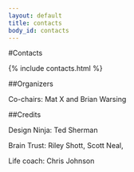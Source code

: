 ```yaml
---
layout: default
title: contacts
body_id: contacts
---
```


#Contacts

{% include contacts.html %}

##Organizers

Co-chairs: Mat X and Brian Warsing

##Credits

Design Ninja: Ted Sherman

Brain Trust: Riley Shott, Scott Neal, 

Life coach: Chris Johnson

